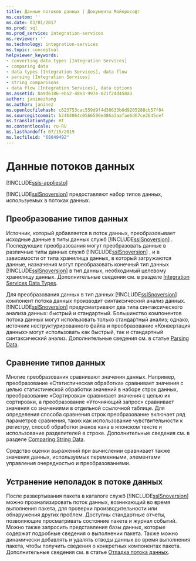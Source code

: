 ```yaml
---
title: Данные потоков данных | Документы Майкрософт
ms.custom: ''
ms.date: 03/01/2017
ms.prod: sql
ms.prod_service: integration-services
ms.reviewer: ''
ms.technology: integration-services
ms.topic: conceptual
helpviewer_keywords:
- converting data types [Integration Services]
- comparing data
- data types [Integration Services], data flow
- parsing [Integration Services]
- string comparisons
- data flow [Integration Services], data options
ms.assetid: 8a9d6186-eb52-48e3-997e-021f24d458a3
author: janinezhang
ms.author: janinez
ms.openlocfilehash: c623753cac559d9f4d38633b0d9205288cb57f84
ms.sourcegitcommit: b2464064c0566590e486a3aafae6d67ce2645cef
ms.translationtype: HT
ms.contentlocale: ru-RU
ms.lasthandoff: 07/15/2019
ms.locfileid: "68049492"
---
```

# <a name="data-in-data-flows"></a>Данные потоков данных

[!INCLUDE[ssis-appliesto](../../includes/ssis-appliesto-ssvrpluslinux-asdb-asdw-xxx.md)]


  [!INCLUDE[ssISnoversion](../../includes/ssisnoversion-md.md)] предоставляют набор типов данных, используемых в потоках данных.  
  
## <a name="data-type-conversion"></a>Преобразование типов данных  
 Источник, который добавляется в поток данных, преобразовывает исходные данные в типы данных служб [!INCLUDE[ssISnoversion](../../includes/ssisnoversion-md.md)] . Последующие преобразования могут преобразовать данные в различные типы данных служб [!INCLUDE[ssISnoversion](../../includes/ssisnoversion-md.md)] , и в зависимости от типа хранилища данных, в который загружаются данные, назначения могут преобразовать конечный тип данных [!INCLUDE[ssISnoversion](../../includes/ssisnoversion-md.md)] в тип данных, необходимый целевому хранилищу данных. Дополнительные сведения см. в разделе [Integration Services Data Types](../../integration-services/data-flow/integration-services-data-types.md).  
  
 Для преобразования данных в тип данных [!INCLUDE[ssISnoversion](../../includes/ssisnoversion-md.md)] компонент потока данных производит синтаксический анализ данных. [!INCLUDE[ssISnoversion](../../includes/ssisnoversion-md.md)] предусматривают два типа синтаксического анализа данных: быстрый и стандартный. Большинство компонентов потока данных могут использовать только стандартный анализ; однако, источник неструктурированного файла и преобразование «Конвертация данных» могут использовать как быстрый, так и стандартный синтаксический анализ. Дополнительные сведения см. в статье [Parsing Data](../../integration-services/data-flow/parsing-data.md).  
  
## <a name="data-type-comparison"></a>Сравнение типов данных  
 Многие преобразования сравнивают значения данных. Например, преобразование «Статистическая обработка» сравнивает значения с целью статистической обработки значений в наборе строк данных, преобразование «Сортировка» сравнивает значения с целью их сортировки, а преобразование «Уточняющий запрос» сравнивает значения со значениями в отдельной ссылочной таблице. Для определения способа сравнения строк преобразование включает ряд параметров сравнения, таких как использование чувствительности к регистру, способ обработки знаков кана в японском тексте и использование разделителей в строке. Дополнительные сведения см. в разделе [Comparing String Data](../../integration-services/data-flow/comparing-string-data.md).  
  
 Средство оценки выражений при вычислении сравнивает также значения данных, используемых переменными, элементами управления очередностью и преобразованиями.  
  
## <a name="data-flow-troubleshooting"></a>Устранение неполадок в потоке данных  
 После развертывания пакета в каталоге служб [!INCLUDE[ssISnoversion](../../includes/ssisnoversion-md.md)] можно проанализировать поток данных, возникающий во время выполнения пакета, для проверки производительности или обнаружения других проблем. Доступны стандартные отчеты, позволяющие просматривать состояние пакета и журнал событий. Можно также запросить представления базы данных, которые содержат подробные сведения о выполнении пакета. Также можно динамически добавлять и удалять отводы данных во время выполнения пакета, чтобы получить сведения о конкретных компонентах пакета. Дополнительные сведения см. в статье [Отладка потока данных](../../integration-services/troubleshooting/debugging-data-flow.md).  
  
  
